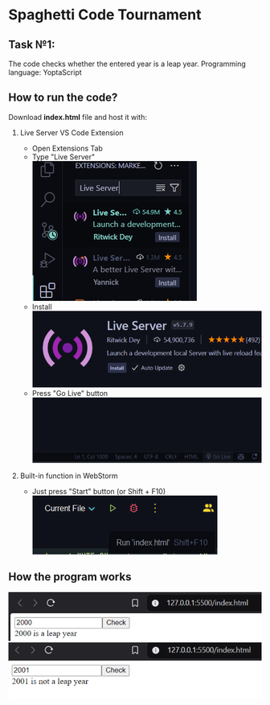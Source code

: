 # Spaghetti Code Tournament

## Task №1:  
The code checks whether the entered year is a leap year.
Programming language: YoptaScript

## How to run the code?
Download **index.html** file and host it with:

1. Live Server VS Code Extension  
   - Open Extensions Tab  
   - Type "Live Server"  
   ![Live Server](Screenshots/LiveServer.png)  
   - Install  
   ![Install](Screenshots/install.png)  
   - Press "Go Live" button  
   ![Go Live](Screenshots/GoLive.png)  

2. Built-in function in WebStorm  
   - Just press "Start" button (or Shift + F10)  
   ![WebStorm](Screenshots/WebStorm.png)  

## How the program works  
![Leap](Screenshots/Leap.png)  
![Not Leap](Screenshots/NotLeap.png)  
